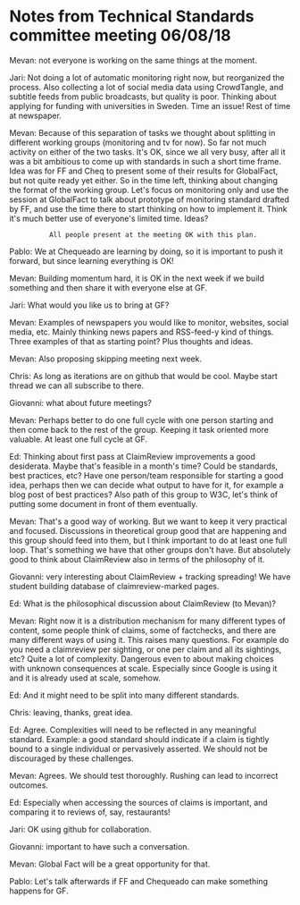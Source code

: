 # Notes from Technical Standards committee meeting 06/08/18

Mevan: not everyone is working on the same things at the moment.

Jari: Not doing a lot of automatic monitoring right now, but reorganized the process. Also collecting a lot of social media data using CrowdTangle, and subtitle feeds from public broadcasts, but quality is poor. Thinking about applying for funding with universities in Sweden. Time an issue! Rest of time at newspaper.

Mevan: Because of this separation of tasks we thought about splitting in different working groups (monitoring and tv for now). So far not much activity on either of the two tasks. It's OK, since we all very busy, after all it was a bit ambitious to come up with standards in such a short time frame. Idea was for FF and Cheq to present some of their results for GlobalFact, but not quite ready yet either. So in the time left, thinking about changing the format of the working group. Let's focus on monitoring only and use the session at GlobalFact to talk about prototype of monitoring standard drafted by FF, and use the time there to start thinking on how to implement it. Think it's much better use of everyone's limited time. Ideas?

              All people present at the meeting OK with this plan.

Pablo: We at Chequeado are learning by doing, so it is important to push it forward, but since learning everything is OK!

Mevan: Building momentum hard, it is OK in the next week if we build something and then share it with everyone else at GF.

Jari: What would you like us to bring at GF?

Mevan: Examples of newspapers you would like to monitor, websites, social media, etc. Mainly thinking news papers and RSS-feed-y kind of things. Three examples of that as starting point? Plus thoughts and ideas.

Mevan: Also proposing skipping meeting next week.

Chris: As long as iterations are on github that would be cool. Maybe start thread we can all subscribe to there.

Giovanni: what about future meetings?

Mevan: Perhaps better to do one full cycle with one person starting and then come back to the rest of the group. Keeping it task oriented more valuable. At least one full cycle at GF.

Ed: Thinking about first pass at ClaimReview improvements a good desiderata. Maybe that's feasible in a month's time? Could be standards, best practices, etc? Have one person/team responsible for starting a good idea, perhaps then we can decide what output to have for it, for example a blog post of best practices? Also path of this group to W3C, let's think of putting some document in front of them eventually.

Mevan: That's a good way of working. But we want to keep it very practical and focused. Discussions in theoretical group good that are happening and this group should feed into them, but I think important to do at least one full loop. That's something we have that other groups don't have. But absolutely good to think about ClaimReview also in terms of the philosophy of it.

Giovanni: very interesting about ClaimReview + tracking spreading! We have student building database of claimreview-marked pages.

Ed: What is the philosophical discussion about ClaimReview (to Mevan)?

Mevan: Right now it is a distribution mechanism for many different types of content, some people think of claims, some of factchecks, and there are many different ways of using it. This raises many questions. For example do you need a claimreview per sighting, or one per claim and all its sightings, etc? Quite a lot of complexity. Dangerous even to about making choices with unknown consequences at scale. Especially since Google is using it and it is already used at scale, somehow.

Ed: And it might need to be split into many different standards.

Chris: leaving, thanks, great idea.

Ed: Agree. Complexities will need to be reflected in any meaningful standard. Example: a good standard should indicate if a claim is tightly bound to a single individual or pervasively asserted. We should not be discouraged by these challenges.

Mevan: Agrees. We should test thoroughly. Rushing can lead to incorrect outcomes. 

Ed: Especially when accessing the sources of claims is important, and comparing it to reviews of, say, restaurants!

Jari: OK using github for collaboration. 

Giovanni: important to have such a conversation.

Mevan: Global Fact will be a great opportunity for that.

Pablo: Let's talk afterwards if FF and Chequeado can make something happens for GF.
